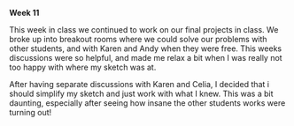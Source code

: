 **Week 11**

This week in class we continued to work on our final projects in class. We broke up into breakout rooms where we could solve our problems with other students, 
and with Karen and Andy when they were free. This weeks discussions were so helpful, and made me relax a bit when I was really not too happy with where my sketch was at.

After having separate discussions with Karen and Celia, I decided that i should simplify my sketch and just work with what I knew. This was a bit daunting, especially
after seeing how insane the other students works were turning out! 
